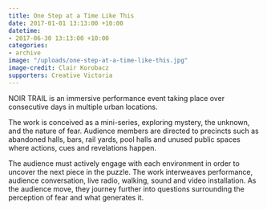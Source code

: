 ```yaml
---
title: One Step at a Time Like This
date: 2017-01-01 13:13:00 +10:00
datetime: 
- 2017-06-30 13:13:00 +10:00
categories:
- archive
image: "/uploads/one-step-at-a-time-like-this.jpg"
image-credit: Clair Korobacz
supporters: Creative Victoria
---
```


NOIR TRAIL is an immersive performance event taking place over consecutive days in multiple urban locations.

The work is conceived as a mini-series, exploring mystery, the unknown, and the nature of fear. Audience members are directed to precincts such as abandoned halls, bars, rail yards, pool halls and unused public spaces where actions, cues and revelations happen. 

The audience must actively engage with each environment in order to uncover the next piece in the puzzle. The work interweaves performance, audience conversation, live radio, walking, sound and video installation. As the audience move, they journey further into questions surrounding the perception of fear and what generates it. 
